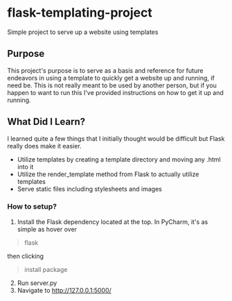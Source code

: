 # flask-templating-project
Simple project to serve up a website using templates

## Purpose
This project's purpose is to serve as a basis and reference for future endeavors in using a template to quickly get a website up and running,
if need be. This is not really meant to be used by another person, but if you happen to want to run this I've provided instructions on how to get
it up and running.

## What Did I Learn?
I learned quite a few things that I initially thought would be difficult but Flask really does make it easier.
- Utilize templates by creating a template directory and moving any .html into it
- Utilize the render_template method from Flask to actually utilize templates
- Serve static files including stylesheets and images

### How to setup?
1. Install the Flask dependency located at the top. In PyCharm, it's as simple as hover over 
>flask

then clicking 
>install package

2. Run server.py
3. Navigate to http://127.0.0.1:5000/


